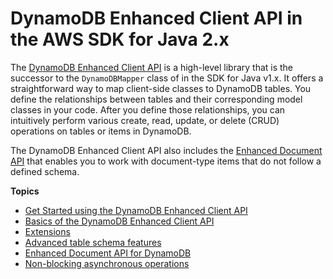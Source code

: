 # DynamoDB Enhanced Client API in the AWS SDK for Java 2\.x<a name="dynamodb-enhanced-client"></a>

The [DynamoDB Enhanced Client API](https://sdk.amazonaws.com/java/api/latest/software/amazon/awssdk/enhanced/dynamodb/package-summary.html) is a high\-level library that is the successor to the `DynamoDBMapper` class of in the SDK for Java v1\.x\. It offers a straightforward way to map client\-side classes to DynamoDB tables\. You define the relationships between tables and their corresponding model classes in your code\. After you define those relationships, you can intuitively perform various create, read, update, or delete \(CRUD\) operations on tables or items in DynamoDB\.

The DynamoDB Enhanced Client API also includes the [Enhanced Document API](https://sdk.amazonaws.com/java/api/latest/software/amazon/awssdk/enhanced/dynamodb/document/package-summary.html) that enables you to work with document\-type items that do not follow a defined schema\. 

**Topics**
+ [Get Started using the DynamoDB Enhanced Client API](ddb-en-client-getting-started.md)
+ [Basics of the DynamoDB Enhanced Client API](ddb-en-client-use.md)
+ [Extensions](ddb-en-client-extensions.md)
+ [Advanced table schema features](ddb-en-client-adv-features.md)
+ [Enhanced Document API for DynamoDB](ddb-en-client-doc-api.md)
+ [Non\-blocking asynchronous operations](ddb-en-client-async.md)